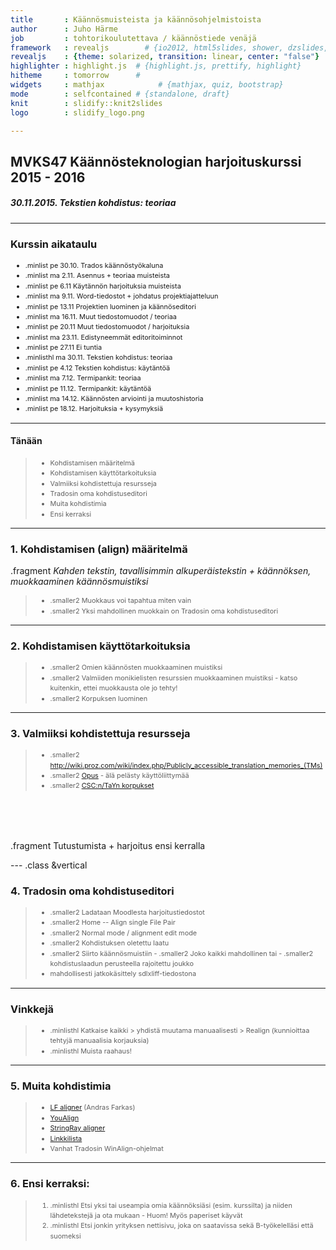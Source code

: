 ```yaml
---
title       : Käännösmuisteista ja käännösohjelmistoista
author      : Juho Härme
job         : tohtorikoulutettava / käännöstiede venäjä
framework   : revealjs        # {io2012, html5slides, shower, dzslides, ...}
revealjs    : {theme: solarized, transition: linear, center: "false"}
highlighter : highlight.js  # {highlight.js, prettify, highlight}
hitheme     : tomorrow      # 
widgets     : mathjax            # {mathjax, quiz, bootstrap}
mode        : selfcontained # {standalone, draft}
knit        : slidify::knit2slides
logo        : slidify_logo.png

---
```


<style>
.reveal h2{
    padding-bottom: 20px;
}

.reveal h3{
    padding-bottom: 20px;
}

.reveal h4{
    padding-bottom: 20px;
}

.reveal h5{
    padding-bottom: 20px;
}

.reveal h6{
    padding-bottom: 20px;
}

p { text-align: left;
}

li.fragment.visible, li {
    font-size: 78%;
    line-height: 150%;
}

li.smaller{
    font-size: 76%;
    line-height: 180%;
}

li.smaller2{
    font-size: 76%;
}

li.minlist{
font-size:69%; 
color:darkgrey;}

li.minlisthlr{font-size:69%;
color:rgb(247, 131, 131);
}

li.minlisthl{font-size:69%;}


.reveal a:not(.image) {
text-decoration:underline;
}

.coldiv {width:47%;float:left;}
.coldiv2 {float:left;width:30%;}

.rowdiv {width:100%;clear:left;}

.reveal section img { background:none; border:none; box-shadow:none; }

p.smaller {font-size:70%;}


table { 
width: 100%;
}


table tr:nth-child(2n+1) { /* background: #E8F2FF; */ background: #D5E5FD; }

.reveal table th, .reveal table td {

font-size:55%;

}

div.bubble{
float: left;
text-align: left;
border: 2px dotted black;
padding: 2em;
border-radius: 7px;
margin-left: 14px;
color:black;
}


div.bubblenob{
float: left;
width:30%;
}


div.mmbubble{
font-size:60%;
float: left;
text-align: left;
border: 2px dotted black;
padding: 1.5em;
border-radius: 7px;
margin:4%;
box-shadow: 10px 10px 5px #888888;
color:black;
}

div.bgred{background: burlywood;}
div.bgblue{background: cornflowerblue;}
div.bggreen{background: darkseagreen;}
div.bgcyan{background: gold;}

p.quotestyle{
frjoitusont-size:80%;
font-style:italic;
text-align:both;
}


.firstcharacter { float: left; color: #903; font-size: 300%; line-height: 60px; padding-top: 4px; padding-right: 8px; padding-left: 3px; font-family: Georgia; }

</style>

<script src="http://ajax.googleapis.com/ajax/libs/jquery/1.9.1/jquery.min.js"></script>

## MVKS47 Käännösteknologian harjoituskurssi 2015 - 2016

##### 30.11.2015. Tekstien kohdistus: teoriaa

--- 

### Kurssin aikataulu


- .minlist pe 30.10. Trados käännöstyökaluna
- .minlist ma 2.11.  Asennus + teoriaa muisteista
- .minlist pe 6.11 Käytännön harjoituksia muisteista
- .minlist ma 9.11. Word-tiedostot + johdatus projektiajatteluun
- .minlist pe 13.11 Projektien luominen ja käännöseditori
- .minlist ma 16.11. Muut tiedostomuodot / teoriaa
- .minlist pe 20.11 Muut tiedostomuodot / harjoituksia
- .minlist ma 23.11. Edistyneemmät editoritoiminnot
- .minlist pe 27.11 Ei tuntia
- .minlisthl ma 30.11. Tekstien kohdistus: teoriaa
- .minlist pe 4.12 Tekstien kohdistus: käytäntöä
- .minlist ma 7.12. Termipankit: teoriaa
- .minlist pe 11.12. Termipankit: käytäntöä
- .minlist ma 14.12. Käännösten arviointi ja muutoshistoria
- .minlist pe 18.12. Harjoituksia + kysymyksiä

---

#### Tänään

<!-- http://multifarious.filkin.com/2014/05/21/studio_aligning/  -->

>- Kohdistamisen määritelmä
>- Kohdistamisen käyttötarkoituksia
>- Valmiiksi kohdistettuja resursseja
>- Tradosin oma kohdistuseditori
>- Muita kohdistimia
>- Ensi kerraksi

---

### 1. Kohdistamisen (align) määritelmä

.fragment *Kahden tekstin, tavallisimmin alkuperäistekstin + käännöksen, muokkaaminen käännösmuistiksi*

>- .smaller2 Muokkaus voi tapahtua miten vain
>- .smaller2 Yksi mahdollinen muokkain on Tradosin oma kohdistuseditori

---

### 2. Kohdistamisen käyttötarkoituksia

>- .smaller2 Omien käännösten muokkaaminen muistiksi
>- .smaller2 Valmiiden monikielisten resurssien muokkaaminen muistiksi
    - katso kuitenkin, ettei muokkausta ole jo tehty!
>- .smaller2 Korpuksen luominen

---

### 3. Valmiiksi kohdistettuja resursseja

>- .smaller2 http://wiki.proz.com/wiki/index.php/Publicly_accessible_translation_memories_(TMs)
>- .smaller2 [Opus](http://opus.lingfil.uu.se/)
    - älä pelästy käyttöliittymää
>- .smaller2 [CSC:n/TaYn korpukset](https://korp.csc.fi/?mode=parallel#lang=fi)

<br><br><br>

.fragment Tutustumista + harjoitus ensi kerralla

--- .class &vertical

### 4. Tradosin oma kohdistuseditori


>- .smaller2 Ladataan Moodlesta harjoitustiedostot
>- .smaller2 Home -- Align single File Pair
>- .smaller2 Normal mode / alignment edit mode
>- .smaller2 Kohdistuksen oletettu laatu
>- .smaller2 Siirto käännösmuistiin
    - .smaller2 Joko kaikki mahdollinen tai
    - .smaller2 kohdistuslaadun perusteella rajoitettu joukko
>- mahdollisesti jatkokäsittely sdlxliff-tiedostona 

***


### Vinkkejä


>- .minlisthl Katkaise kaikki > yhdistä muutama manuaalisesti > Realign (kunnioittaa tehtyjä manuaalisia korjauksia)
>- .minlisthl Muista raahaus!

---

### 5. Muita kohdistimia


>- [LF aligner](http://sourceforge.net/projects/aligner/) (Andras Farkas)
>- [YouAlign](http://www.youalign.com/)
>- [StringRay aligner](http://www.maxprograms.com/products/stingray.html)
>- [Linkkilista](http://www.linuxfortranslators.org/align.html)
>- Vanhat Tradosin WinAlign-ohjelmat

---

### 6. Ensi kerraksi:

>1. .minlisthl Etsi yksi tai useampia omia käännöksiäsi (esim. kurssilta) ja niiden lähdetekstejä ja ota mukaan
    - Huom! Myös paperiset käyvät
>2. .minlisthl Etsi jonkin yrityksen nettisivu, joka on saatavissa sekä B-työkelelläsi että suomeksi


<script>
$('ol.incremental li').addClass('fragment')//note to anyone reading this code, you may need to change to ul from ol depending on ordered vs unordered list
$('ul.incremental li').addClass('fragment')//note to anyone reading this code, you may need to change to ul from ol depending on ordered vs unordered list
</script>

